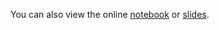 You can also view the online [notebook](http://nbviewer.ipython.org/github/iit-cs429/main/blob/master/lectures/lec06/Compression.ipynb) or [slides](https://rawgithub.com/iit-cs429/main/master/lectures/lec06/Compression.slides.html).

